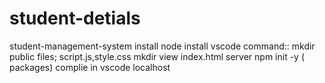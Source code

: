 # student-detials
student-management-system
install node
install vscode
command::
mkdir public
files; script.js,style.css
mkdir view
index.html
server
npm init -y ( packages)
complie in vscode
localhost
